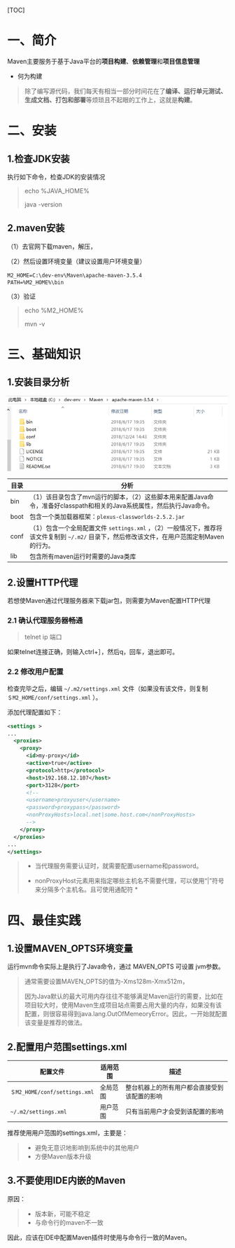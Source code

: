 [TOC]



# 一、简介

Maven主要服务于基于Java平台的**项目构建**、**依赖管理**和**项目信息管理**



- 何为构建

> 除了编写源代码，我们每天有相当一部分时间花在了**编译、运行单元测试、生成文档、打包和部署**等烦琐且不起眼的工作上，这就是**构建**。



# 二、安装

## 1.检查JDK安装

执行如下命令，检查JDK的安装情况

> echo  %JAVA_HOME%
>
> java -version



## 2.maven安装

（1）去官网下载maven，解压，

（2）然后设置环境变量（建议设置用户环境变量）

```properties
M2_HOME=C:\dev-env\Maven\apache-maven-3.5.4
PATH=%M2_HOME%\bin
```

（3）验证

> echo  %M2_HOME%
>
> mvn -v





# 三、基础知识

## 1.安装目录分析



![1546057770831](images/1546057770831.png)



| 目录 | 分析                                                         |
| ---- | ------------------------------------------------------------ |
| bin  | （1）该目录包含了mvn运行的脚本，（2）这些脚本用来配置Java命令，准备好classpath和相关的Java系统属性，然后执行Java命令。 |
| boot | 包含一个类加载器框架：`plexus-classworlds-2.5.2.jar`         |
| conf | （1）包含一个全局配置文件 `settings.xml` ，（2）一般情况下，推荐将该文件复制到  `~/.m2/` 目录下，然后修改该文件，在用户范围定制Maven的行为。 |
| lib  | 包含所有maven运行时需要的Java类库                            |



## 2.设置HTTP代理

若想使Maven通过代理服务器来下载jar包，则需要为Maven配置HTTP代理

### 2.1 确认代理服务器畅通

> telnet  ip  端口

如果telnet连接正确，则输入ctrl+］，然后q，回车，退出即可。



### 2.2 修改用户配置

检查完毕之后，编辑 `~/.m2/settings.xml` 文件（如果没有该文件，则复制 `＄M2_HOME/conf/settings.xml` ）。

添加代理配置如下：

```xml
<settings >
...
  <proxies>        
    <proxy>
      <id>my-proxy</id>
      <active>true</active>
      <protocol>http</protocol>
      <host>192.168.12.107</host>
      <port>3128</port>
      <!-- 
      <username>proxyuser</username>
      <password>proxypass</password>     
      <nonProxyHosts>local.net|some.host.com</nonProxyHosts>
      -->
    </proxy>
  </proxies>
...
</settings>
```



> - 当代理服务需要认证时，就需要配置username和password。
>
> - nonProxyHost元素用来指定哪些主机名不需要代理，可以使用“|”符号来分隔多个主机名。且可使用通配符 *





# 四、最佳实践

## 1.设置MAVEN_OPTS环境变量

运行mvn命令实际上是执行了Java命令，通过 MAVEN_OPTS 可设置 jvm参数。

> 通常需要设置MAVEN_OPTS的值为-Xms128m-Xmx512m，
>
> 因为Java默认的最大可用内存往往不能够满足Maven运行的需要，比如在项目较大时，使用Maven生成项目站点需要占用大量的内存，如果没有该配置，则很容易得到java.lang.OutOfMemeoryError。因此，一开始就配置该变量是推荐的做法。





## 2.配置用户范围settings.xml



| 配置文件                      | 适用范围 | 描述                                         |
| ----------------------------- | -------- | -------------------------------------------- |
| `＄M2_HOME/conf/settings.xml` | 全局范围 | 整台机器上的所有用户都会直接受到该配置的影响 |
| `~/.m2/settings.xml`          | 用户范围 | 只有当前用户才会受到该配置的影响             |



推荐使用用户范围的settings.xml，主要是：

> - 避免无意识地影响到系统中的其他用户
> - 方便Maven版本升级



## 3.不要使用IDE内嵌的Maven

原因：

> - 版本新，可能不稳定
> - 与命令行的maven不一致



因此，应该在IDE中配置Maven插件时使用与命令行一致的Maven。



















